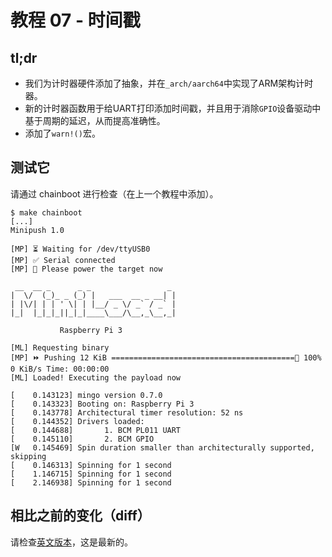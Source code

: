# 教程 07 - 时间戳

## tl;dr

- 我们为计时器硬件添加了抽象，并在`_arch/aarch64`中实现了ARM架构计时器。
- 新的计时器函数用于给UART打印添加时间戳，并且用于消除`GPIO`设备驱动中基于周期的延迟，从而提高准确性。
- 添加了`warn!()`宏。

## 测试它

请通过 chainboot 进行检查（在上一个教程中添加）。
```console
$ make chainboot
[...]
Minipush 1.0

[MP] ⏳ Waiting for /dev/ttyUSB0
[MP] ✅ Serial connected
[MP] 🔌 Please power the target now

 __  __ _      _ _                 _
|  \/  (_)_ _ (_) |   ___  __ _ __| |
| |\/| | | ' \| | |__/ _ \/ _` / _` |
|_|  |_|_|_||_|_|____\___/\__,_\__,_|

           Raspberry Pi 3

[ML] Requesting binary
[MP] ⏩ Pushing 12 KiB =========================================🦀 100% 0 KiB/s Time: 00:00:00
[ML] Loaded! Executing the payload now

[    0.143123] mingo version 0.7.0
[    0.143323] Booting on: Raspberry Pi 3
[    0.143778] Architectural timer resolution: 52 ns
[    0.144352] Drivers loaded:
[    0.144688]       1. BCM PL011 UART
[    0.145110]       2. BCM GPIO
[W   0.145469] Spin duration smaller than architecturally supported, skipping
[    0.146313] Spinning for 1 second
[    1.146715] Spinning for 1 second
[    2.146938] Spinning for 1 second
```

## 相比之前的变化（diff）
请检查[英文版本](README.EN.md#diff-to-previous)，这是最新的。
